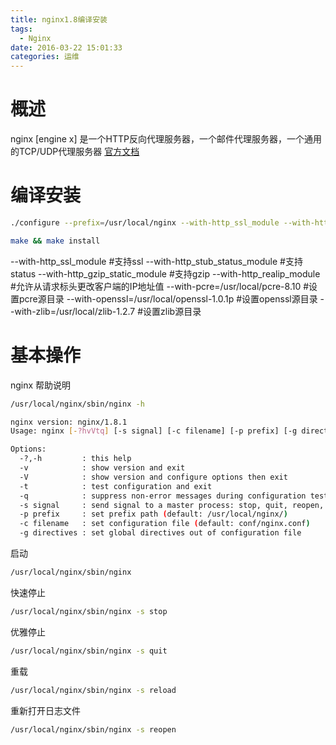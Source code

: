 ```yaml
---
title: nginx1.8编译安装
tags:
  - Nginx
date: 2016-03-22 15:01:33
categories: 运维
---
```

# 概述

nginx [engine x] 是一个HTTP反向代理服务器，一个邮件代理服务器，一个通用的TCP/UDP代理服务器
[官方文档](http://nginx.org/en/docs/)

# 编译安装
```bash
./configure --prefix=/usr/local/nginx --with-http_ssl_module --with-http_stub_status_module --with-http_gzip_static_module --with-http_realip_module --with-pcre=/usr/local/pcre-8.10 --with-openssl=/usr/local/openssl-1.0.1p --with-zlib=/usr/local/zlib-1.2.7

make && make install
```
--with-http_ssl_module #支持ssl
--with-http_stub_status_module #支持status
--with-http_gzip_static_module #支持gzip
--with-http_realip_module #允许从请求标头更改客户端的IP地址值
--with-pcre=/usr/local/pcre-8.10 #设置pcre源目录
--with-openssl=/usr/local/openssl-1.0.1p #设置openssl源目录
--with-zlib=/usr/local/zlib-1.2.7 #设置zlib源目录

# 基本操作

nginx 帮助说明
```bash
/usr/local/nginx/sbin/nginx -h

nginx version: nginx/1.8.1
Usage: nginx [-?hvVtq] [-s signal] [-c filename] [-p prefix] [-g directives]

Options:
  -?,-h         : this help
  -v            : show version and exit
  -V            : show version and configure options then exit
  -t            : test configuration and exit
  -q            : suppress non-error messages during configuration testing
  -s signal     : send signal to a master process: stop, quit, reopen, reload
  -p prefix     : set prefix path (default: /usr/local/nginx/)
  -c filename   : set configuration file (default: conf/nginx.conf)
  -g directives : set global directives out of configuration file
```

启动
```bash
/usr/local/nginx/sbin/nginx
```

快速停止
```bash
/usr/local/nginx/sbin/nginx -s stop
```

优雅停止
```bash
/usr/local/nginx/sbin/nginx -s quit
```

重载
```bash
/usr/local/nginx/sbin/nginx -s reload
```

重新打开日志文件
```bash
/usr/local/nginx/sbin/nginx -s reopen
```

